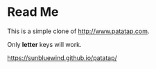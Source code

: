 # Read Me

This is a simple clone of http://www.patatap.com.

Only **letter** keys will work.

https://sunbluewind.github.io/patatap/
